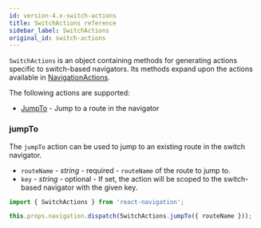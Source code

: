 ```yaml
---
id: version-4.x-switch-actions
title: SwitchActions reference
sidebar_label: SwitchActions
original_id: switch-actions
---
```


`SwitchActions` is an object containing methods for generating actions specific to switch-based navigators. Its methods expand upon the actions available in [NavigationActions](navigation-actions.html).

The following actions are supported:

- [JumpTo](#jumpto) - Jump to a route in the navigator

### jumpTo

The `jumpTo` action can be used to jump to an existing route in the switch navigator.

- `routeName` - _string_ - required - `routeName` of the route to jump to.
- `key` - _string_ - optional - If set, the action will be scoped to the switch-based navigator with the given key.

```js
import { SwitchActions } from 'react-navigation';

this.props.navigation.dispatch(SwitchActions.jumpTo({ routeName }));
```
